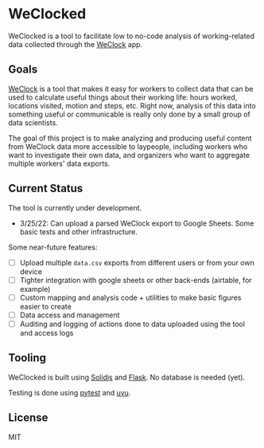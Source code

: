 # WeClocked

WeClocked is a tool to facilitate low to no-code analysis of working-related data collected through the [WeClock](https://gitlab.com/weclock) app. 

## Goals
[WeClock](https://weclock.it) is a tool that makes it easy for workers to collect data that can be used to calculate useful things about their working life: hours worked, locations visited, motion and steps, etc. Right now, analysis of this data into something useful or communicable is really only done by a small group of data scientists. 

The goal of this project is to make analyzing and producing useful content from WeClock data more accessible to laypeople, including workers who want to investigate their own data, and organizers who want to aggregate multiple workers' data exports. 

## Current Status
The tool is currently under development. 

- 3/25/22: Can upload a parsed WeClock export to Google Sheets. Some basic tests and other infrastructure.

Some near-future features:

- [ ] Upload multiple `data.csv` exports from different users or from your own device
- [ ] Tighter integration with google sheets or other back-ends (airtable, for example)
- [ ] Custom mapping and analysis code + utilities to make basic figures easier to create
- [ ] Data access and management
- [ ] Auditing and logging of actions done to data uploaded using the tool and access logs

## Tooling

WeClocked is built using [Solidjs](https://www.solidjs.com) and [Flask](https://flask.palletsprojects.com/en/2.0.x/). No database is needed (yet).

Testing is done using [pytest](https://docs.pytest.org/en/7.1.x/) and [uvu](https://github.com/lukeed/uvu).

## License
MIT
